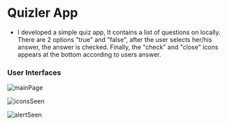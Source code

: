 # Quizler App

-   I developed a simple quiz app, It contains a list of questions on locally.
    There are 2 options "true" and "false", after the user selects her/his answer, the answer is checked.
    Finally, the "check" and "close" icons appears at the bottom according to users answer.

### User Interfaces

![mainPage](https://user-images.githubusercontent.com/50529379/143486579-c2088ade-fd12-482c-9beb-fc7bbf52fc03.png)

![iconsSeen](https://user-images.githubusercontent.com/50529379/143486739-9bf6303f-9c22-4ba6-ad85-7104a422709b.png)

![alertSeen](https://user-images.githubusercontent.com/50529379/143486779-3f99bd7f-76b0-4623-8891-b560a3f398e0.png)




